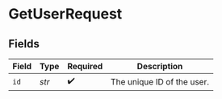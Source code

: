 # GetUserRequest


## Fields

| Field                      | Type                       | Required                   | Description                |
| -------------------------- | -------------------------- | -------------------------- | -------------------------- |
| `id`                       | *str*                      | :heavy_check_mark:         | The unique ID of the user. |